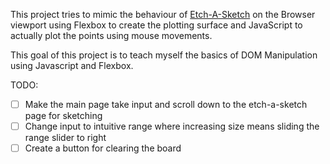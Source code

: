 This project tries to mimic the behaviour of [Etch-A-Sketch](https://en.wikipedia.org/wiki/Etch_A_Sketch) on the Browser viewport using Flexbox to create the plotting surface and JavaScript to actually plot the points using mouse movements.

This goal of this project is to teach myself the basics of DOM Manipulation using Javascript and Flexbox.

TODO: 
- [ ] Make the main page take input and scroll down to the etch-a-sketch page for sketching
- [ ] Change input to intuitive range where increasing size means sliding the range slider to right
- [ ] Create a button for clearing the board 
